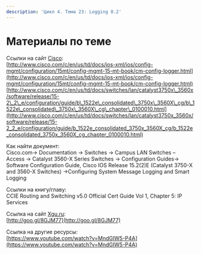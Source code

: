 ```yaml
---
description: 'Цикл 4. Тема 23: Logging 8.2'
---
```


# Материалы по теме

Ссылки на сайт [Cisco](http://www.cisco.com/):  
[http://www.cisco.com/c/en/us/td/docs/ios-xml/ios/config-mgmt/configuration/15mt/config-mgmt-15-mt-book/cm-config-logger.html](http://www.cisco.com/c/en/us/td/docs/ios-xml/ios/config-mgmt/configuration/15mt/config-mgmt-15-mt-book/cm-config-logger.html)  
[http://www.cisco.com/c/en/us/td/docs/switches/lan/catalyst3750x\_3560x/software/release/15-2\_2\_e/configuration/guide/b\_1522e\_consolidated\_3750x\_3560X\_cg/b\_1522e\_consolidated\_3750x\_3560X\_cg\_chapter\_0100010.html](http://www.cisco.com/c/en/us/td/docs/switches/lan/catalyst3750x_3560x/software/release/15-2_2_e/configuration/guide/b_1522e_consolidated_3750x_3560X_cg/b_1522e_consolidated_3750x_3560X_cg_chapter_0100010.html)

Как найти документ:  
Cisco.com→ Documentation → Switches → Campus LAN Switches – Access → Catalyst 3560-X Series Switches → Configuration Guides→ Software Configuration Guide, Cisco IOS Release 15.2\(2\)E \(Catalyst 3750-X and 3560-X Switches\) →Configuring System Message Logging and Smart Logging

Ссылки на книгу/главу:  
CCIE Routing and Switching v5.0 Official Cert Guide Vol 1, Chapter 5: IP Services

Ссылка на сайт [Xgu.ru](http://www.xgu.ru/):  
[http://goo.gl/8GJM77](http://goo.gl/8GJM77)

Ссылка на другие ресурсы:  
[https://www.youtube.com/watch?v=MndGIW5-P4A](https://www.youtube.com/watch?v=MndGIW5-P4A)  



